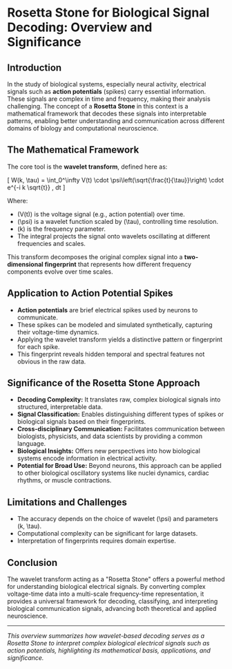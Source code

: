 # Rosetta Stone for Biological Signal Decoding: Overview and Significance

## Introduction

In the study of biological systems, especially neural activity, electrical signals such as **action potentials** (spikes) carry essential information. These signals are complex in time and frequency, making their analysis challenging. The concept of a **Rosetta Stone** in this context is a mathematical framework that decodes these signals into interpretable patterns, enabling better understanding and communication across different domains of biology and computational neuroscience.

## The Mathematical Framework

The core tool is the **wavelet transform**, defined here as:

\[
W(k, \tau) = \int_0^\infty V(t) \cdot \psi\left(\sqrt{\frac{t}{\tau}}\right) \cdot e^{-i k \sqrt{t}} \, dt
\]

Where:
- \(V(t)\) is the voltage signal (e.g., action potential) over time.
- \(\psi\) is a wavelet function scaled by \(\tau\), controlling time resolution.
- \(k\) is the frequency parameter.
- The integral projects the signal onto wavelets oscillating at different frequencies and scales.

This transform decomposes the original complex signal into a **two-dimensional fingerprint** that represents how different frequency components evolve over time scales.

## Application to Action Potential Spikes

- **Action potentials** are brief electrical spikes used by neurons to communicate.
- These spikes can be modeled and simulated synthetically, capturing their voltage-time dynamics.
- Applying the wavelet transform yields a distinctive pattern or fingerprint for each spike.
- This fingerprint reveals hidden temporal and spectral features not obvious in the raw data.

## Significance of the Rosetta Stone Approach

- **Decoding Complexity:** It translates raw, complex biological signals into structured, interpretable data.
- **Signal Classification:** Enables distinguishing different types of spikes or biological signals based on their fingerprints.
- **Cross-disciplinary Communication:** Facilitates communication between biologists, physicists, and data scientists by providing a common language.
- **Biological Insights:** Offers new perspectives into how biological systems encode information in electrical activity.
- **Potential for Broad Use:** Beyond neurons, this approach can be applied to other biological oscillatory systems like nuclei dynamics, cardiac rhythms, or muscle contractions.

## Limitations and Challenges

- The accuracy depends on the choice of wavelet \(\psi\) and parameters \(k, \tau\).
- Computational complexity can be significant for large datasets.
- Interpretation of fingerprints requires domain expertise.

## Conclusion

The wavelet transform acting as a "Rosetta Stone" offers a powerful method for understanding biological electrical signals. By converting complex voltage-time data into a multi-scale frequency-time representation, it provides a universal framework for decoding, classifying, and interpreting biological communication signals, advancing both theoretical and applied neuroscience.

---

*This overview summarizes how wavelet-based decoding serves as a Rosetta Stone to interpret complex biological electrical signals such as action potentials, highlighting its mathematical basis, applications, and significance.*
